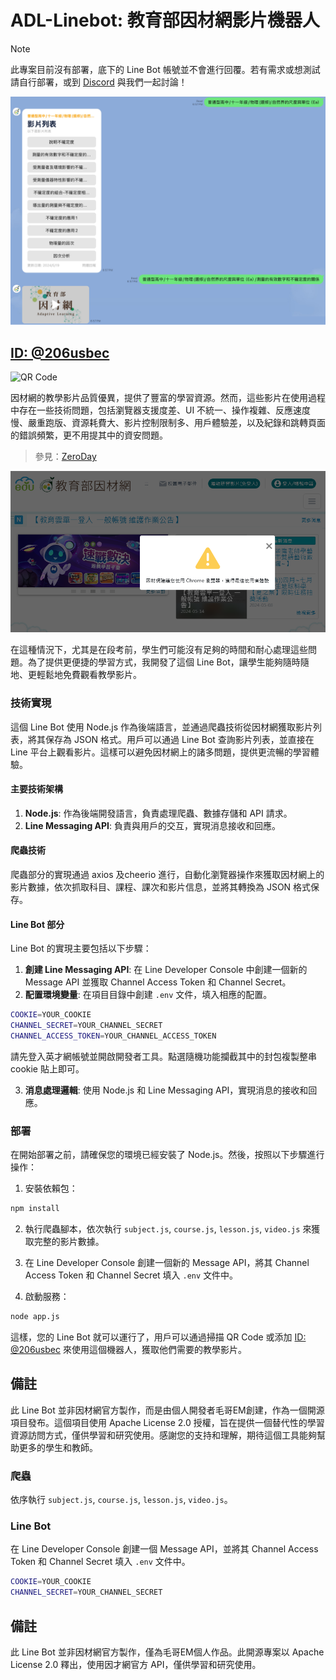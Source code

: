 # ADL-Linebot: 教育部因材網影片機器人

> [!NOTE]  
> 此專案目前沒有部署，底下的 Line Bot 帳號並不會進行回覆。若有需求或想測試請自行部署，或到 [Discord](https://dc.elvismao.com) 與我們一起討論！

![](screenshots.jpg)

## [ID: @206usbec](https://lin.ee/LCCKeEI)

![QR Code](https://qr-official.line.me/gs/M_206usbec_GW.png?oat_content=qr)

因材網的教學影片品質優異，提供了豐富的學習資源。然而，這些影片在使用過程中存在一些技術問題，包括瀏覽器支援度差、UI 不統一、操作複雜、反應速度慢、嚴重跑版、資源耗費大、影片控制限制多、用戶體驗差，以及紀錄和跳轉頁面的錯誤頻繁，更不用提其中的資安問題。

> 參見：[ZeroDay]( https://zeroday.hitcon.org/vulnerability/ZD-2024-00632)

![頂級 UI](ui.png)

在這種情況下，尤其是在段考前，學生們可能沒有足夠的時間和耐心處理這些問題。為了提供更便捷的學習方式，我開發了這個 Line Bot，讓學生能夠隨時隨地、更輕鬆地免費觀看教學影片。

### 技術實現

這個 Line Bot 使用 Node.js 作為後端語言，並通過爬蟲技術從因材網獲取影片列表，將其保存為 JSON 格式。用戶可以通過 Line Bot 查詢影片列表，並直接在 Line 平台上觀看影片。這樣可以避免因材網上的諸多問題，提供更流暢的學習體驗。

#### 主要技術架構

1. **Node.js**: 作為後端開發語言，負責處理爬蟲、數據存儲和 API 請求。
3. **Line Messaging API**: 負責與用戶的交互，實現消息接收和回應。

#### 爬蟲技術

爬蟲部分的實現通過 axios 及cheerio 進行，自動化瀏覽器操作來獲取因材網上的影片數據，依次抓取科目、課程、課次和影片信息，並將其轉換為 JSON 格式保存。

#### Line Bot 部分

Line Bot 的實現主要包括以下步驟：

1. **創建 Line Messaging API**: 在 Line Developer Console 中創建一個新的 Message API 並獲取 Channel Access Token 和 Channel Secret。
2. **配置環境變量**: 在項目目錄中創建 `.env` 文件，填入相應的配置。

```bash
COOKIE=YOUR_COOKIE
CHANNEL_SECRET=YOUR_CHANNEL_SECRET
CHANNEL_ACCESS_TOKEN=YOUR_CHANNEL_ACCESS_TOKEN
```

請先登入英才網帳號並開啟開發者工具。點選隨機功能攔截其中的封包複製整串 cookie 貼上即可。

3. **消息處理邏輯**: 使用 Node.js 和 Line Messaging API，實現消息的接收和回應。

### 部署

在開始部署之前，請確保您的環境已經安裝了 Node.js。然後，按照以下步驟進行操作：

1. 安裝依賴包：

```bash
npm install
```

2. 執行爬蟲腳本，依次執行 `subject.js`, `course.js`, `lesson.js`, `video.js` 來獲取完整的影片數據。

3. 在 Line Developer Console 創建一個新的 Message API，將其 Channel Access Token 和 Channel Secret 填入 `.env` 文件中。

4. 啟動服務：

```bash
node app.js
```

這樣，您的 Line Bot 就可以運行了，用戶可以通過掃描 QR Code 或添加 [ID: @206usbec](https://lin.ee/LCCKeEI) 來使用這個機器人，獲取他們需要的教學影片。

## 備註

此 Line Bot 並非因材網官方製作，而是由個人開發者毛哥EM創建，作為一個開源項目發布。這個項目使用 Apache License 2.0 授權，旨在提供一個替代性的學習資源訪問方式，僅供學習和研究使用。感謝您的支持和理解，期待這個工具能夠幫助更多的學生和教師。
### 爬蟲

依序執行 `subject.js`, `course.js`, `lesson.js`, `video.js`。

### Line Bot

在 Line Developer Console 創建一個 Message API，並將其 Channel Access Token 和 Channel Secret 填入 `.env` 文件中。

```bash
COOKIE=YOUR_COOKIE
CHANNEL_SECRET=YOUR_CHANNEL_SECRET
```

## 備註

此 Line Bot 並非因材網官方製作，僅為毛哥EM個人作品。此開源專案以 Apache License 2.0 釋出，使用因才網官方 API，僅供學習和研究使用。
